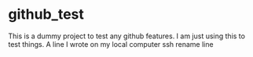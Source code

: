 # github_test
This is a dummy project to test any github features.
I am just using this to test things.
A line I wrote on my local computer
ssh rename line
